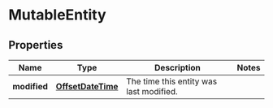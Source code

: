 

# MutableEntity

## Properties

Name | Type | Description | Notes
------------ | ------------- | ------------- | -------------
**modified** | [**OffsetDateTime**](OffsetDateTime.md) | The time this entity was last modified. | 



